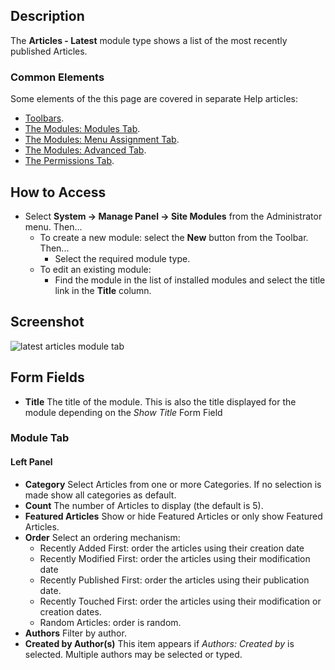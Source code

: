 <!-- Filename: Help4.x:Site_Modules:_Articles_-_Latest / Display title: Modules: Articles - Latest -->

## Description

The **Articles - Latest** module type shows a list of the most recently
published Articles.

### Common Elements

Some elements of the this page are covered in separate Help articles:

* [Toolbars](jdocmanual?article=help/common-elements/toolbars).
* [The Modules: Modules Tab](jdocmanual?article=help/modules/modules-module-tab).
* [The Modules: Menu Assignment Tab](jdocmanual?article=help/modules/modules-menu-assignment-tab).
* [The Modules: Advanced Tab](jdocmanual?article=help/modules/modules-advanced-tab).
* [The Permissions Tab](jdocmanual?article=help/common-elements/edit-permissions).

## How to Access

- Select **System → Manage Panel → Site Modules** from the
  Administrator menu. Then...
  - To create a new module: select the **New** button from the Toolbar.
    Then...
    - Select the required module type.
  - To edit an existing module:
    - Find the module in the list of installed modules and select the
      title link in the **Title** column.

## Screenshot

![latest articles module tab](../../../en/images/modules-site/modules-articles-latest-module-tab.png)

## Form Fields

- **Title** The title of the module. This is also the title displayed
  for the module depending on the *Show Title* Form Field

### Module Tab

#### Left Panel

- **Category** Select Articles from one or more Categories. If no
  selection is made show all categories as default.
- **Count** The number of Articles to display (the default is 5).
- **Featured Articles** Show or hide Featured Articles or only show
  Featured Articles.
- **Order** Select an ordering mechanism:
  - Recently Added First: order the articles using their creation date
  - Recently Modified First: order the articles using their modification date
  - Recently Published First: order the articles using their publication date.
  - Recently Touched First: order the articles using their modification or 
  creation dates.
  - Random Articles: order is random.
- **Authors** Filter by author.
- **Created by Author(s)** This item appears if *Authors: Created by* is 
  selected. Multiple authors may be selected or typed.
